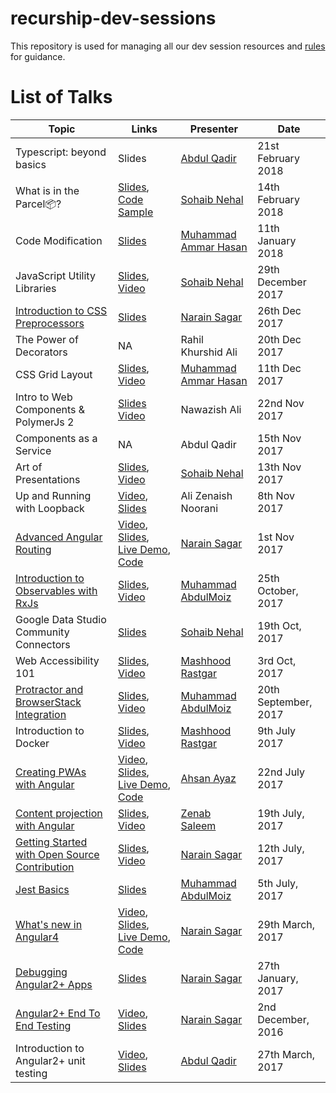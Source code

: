 # recurship-dev-sessions

This repository is used for managing all our dev session resources and [rules](rules.md) for guidance.

# List of Talks

| Topic | Links | Presenter | Date |
|---------|---------|---------------|--------|
| Typescript: beyond basics | Slides | [Abdul Qadir](https://github.com/abdulqadir93) | 21st February 2018 |
| What is in the Parcel📦? | [Slides](https://goo.gl/xWS4h1), [Code Sample](https://goo.gl/bZVfud) | [Sohaib Nehal](https://github.com/sohaibnehal) | 14th February 2018 |
| Code Modification | [Slides](http://slides.com/ammarhasan/codemod) | [Muhammad Ammar Hasan](https://github.com/AmmarHasan) | 11th January 2018 |
| JavaScript Utility Libraries | [Slides](https://goo.gl/bZPJ6g), [Video](https://www.youtube.com/watch?v=pKYcuy2ztrc) | [Sohaib Nehal](https://github.com/sohaibnehal) | 29th December 2017 |
| [Introduction to CSS Preprocessors](sessions/intro-to-css-preprocessors) | [Slides](https://goo.gl/VrkPKC)  | [Narain Sagar](https://github.com/narainsagar) | 26th Dec 2017 |
| The Power of Decorators | NA | Rahil Khurshid Ali | 20th Dec 2017 |
| CSS Grid Layout | [Slides](http://slides.com/ammarhasan/css-grid), [Video](https://www.youtube.com/watch?v=9dtsgK2AJso&t=18s) | [Muhammad Ammar Hasan](https://github.com/AmmarHasan) | 11th Dec 2017 |
| Intro to Web Components & PolymerJs 2 | [Slides](https://docs.google.com/presentation/d/1p_xXUktLD-PvJFCtZfvaxdVA-J0c-k8qB1OYVf-0Na0/edit#slide=id.g35f391192_00) [Video](https://www.youtube.com/watch?v=MlBxTfeJ-Js) | Nawazish Ali | 22nd Nov 2017 |
| Components as a Service | NA | Abdul Qadir | 15th Nov 2017 |
| Art of Presentations | [Slides](https://goo.gl/sgoHRr), [Video](https://www.youtube.com/watch?v=SZ0imzyVFI4) | [Sohaib Nehal](https://github.com/sohaibnehal) | 13th Nov 2017 |
| Up and Running with Loopback | [Video](https://www.youtube.com/watch?v=c0nHNg32YN4), [Slides]() | Ali Zenaish Noorani | 8th Nov 2017 |
| [Advanced Angular Routing](sessions/advanced-routing) | [Video](https://youtu.be/HohbeBuZYrQ), [Slides](https://goo.gl/N8DneM), [Live Demo](https://narainsagar.github.io/angular4-advanced-routing-demo), [Code](https://github.com/narainsagar/angular4-advanced-routing-demo) | [Narain Sagar](https://github.com/narainsagar) |  1st Nov 2017 |
| [Introduction to Observables with RxJs](sessions/rxjs/) | [Slides](http://slides.com/abdulmoiz/deck-4), [Video](https://www.youtube.com/watch?v=aKR6u1Nqbvo) | [Muhammad AbdulMoiz](https://github.com/abdulmoizeng) | 25th October, 2017
| Google Data Studio Community Connectors | [Slides](https://goo.gl/ftmAE7) | [Sohaib Nehal](https://github.com/sohaibnehal) | 19th Oct, 2017
| Web Accessibility 101 | [Slides](https://docs.google.com/presentation/d/1-tfUqYTuA4XWSaxnZU_z_iu40a4rRuSvZ1G24AZWZqU/edit#slide=id.p), [Video](https://www.youtube.com/watch?v=EStdJse3M4Q) | [Mashhood Rastgar](https://github.com/mashhoodr) | 3rd Oct, 2017
| [Protractor and BrowserStack Integration](sessions/protractor-with-browserstack/) | [Slides](http://slides.com/abdulmoiz/deck-1), [Video](https://www.youtube.com/watch?v=sXxVhewJXCQ) | [Muhammad AbdulMoiz](https://github.com/abdulmoizeng) | 20th September, 2017
| Introduction to Docker| [Slides](https://docs.google.com/presentation/d/1TP_k41vnTYlarznpNCvrEjSMtjHtlppdb2uOsN8PPz0/edit?usp=sharing), [Video](https://www.youtube.com/watch?v=fNeInSYWUIo) | [Mashhood Rastgar](https://github.com/mashhoodr) | 9th July 2017 
| [Creating PWAs with Angular](sessions/pwas-using-angular/) | [Video](https://youtu.be/l1VvA1sGNlk), [Slides](https://slides.com/ahsanayaz/creating-pwas-using-angular/), [Live Demo](https://ahsanayaz.github.io/ng-books-pwa), [Code](https://github.com/AhsanAyaz/ng-books-pwa)| [Ahsan Ayaz](https://github.com/ahsanayaz) | 22nd July 2017
|[Content projection with Angular](sessions/ng-content-projection) | [Slides](https://slides.com/zenabsaleem/angular-content-projection), [Video](https://www.youtube.com/watch?v=o1A0I4DF8Ss) | [Zenab Saleem](https://github.com/ZenabKhan) | 19th July, 2017
| [Getting Started with Open Source Contribution](sessions/opensource-contribution/) | [Slides](https://slides.com/narainsagar/get-started-opensource-contribution), [Video](https://www.youtube.com/watch?v=xl8YOLCFKGU) | [Narain Sagar](https://github.com/narainsagar) | 12th July, 2017
| [Jest Basics](sessions/jest/readme.md) | [Slides](https://slides.com/abdulmoiz/deck) | [Muhammad AbdulMoiz](https://github.com/abdulmoizeng) | 5th July, 2017 |
| [What's new in Angular4](sessions/ng4/) | [Video](https://youtu.be/cKz6O6r9sCY), [Slides](https://docs.google.com/presentation/d/1j_-hN12xylHgbajVlik4GlEptAYNnkKNFGeBqykMPW4/edit#slide=id.p), [Live Demo](https://narainsagar.github.io/ng4-demo), [Code](https://github.com/narainsagar/ng4-demo) | [Narain Sagar](https://github.com/narainsagar) | 29th March, 2017
| [Debugging Angular2+ Apps](sessions/ng-debugging/) | [Slides](https://slides.com/narainsagar/angular2-debugging) | [Narain Sagar](https://github.com/narainsagar) | 27th January, 2017
| [Angular2+ End To End Testing](sessions/ng-e2e-testing/) | [Video](https://youtu.be/rpXKZQmFtLM), [Slides](https://slides.com/narainsagar/angular2-e2e-testing) | [Narain Sagar](https://github.com/narainsagar) | 2nd December, 2016
| Introduction to Angular2+ unit testing | [Video](https://www.youtube.com/watch?v=ssljIpXFfuY), [Slides](https://docs.google.com/presentation/d/1k-C6C1oxCnt9lqyY3NMHdCZtzlSvfsgVOSEDL6gX1f4/edit?usp=sharing) | [Abdul Qadir](https://github.com/abdulqadir93) | 27th March, 2017
